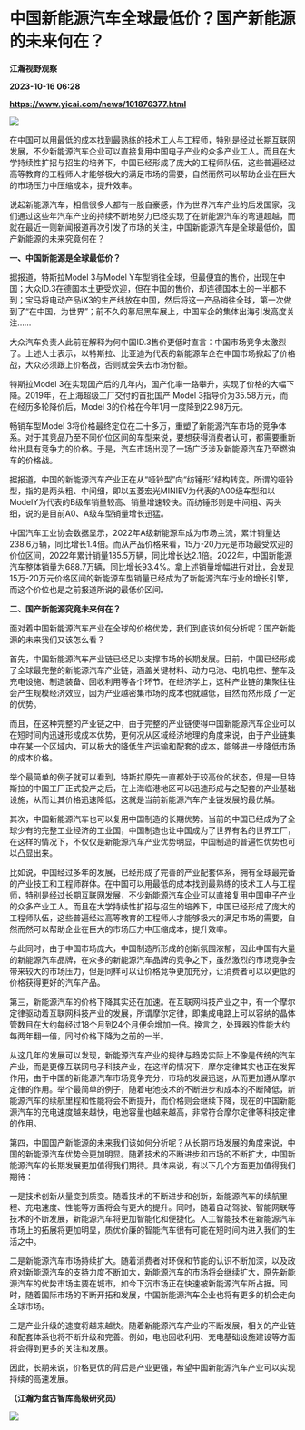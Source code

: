 # 中国新能源汽车全球最低价？国产新能源的未来何在？
**江瀚视野观察**

**2023-10-16 06:28**

**https://www.yicai.com/news/101876377.html**

![](https://imgcdn.yicai.com/uppics/slides/2023/10/555821ba673ddf4466fd34df48ee93cd.jpg)

在中国可以用最低的成本找到最熟练的技术工人与工程师，特别是经过长期互联网发展，不少新能源汽车企业可以直接复用中国电子产业的众多产业工人。而且在大学持续性扩招与招生的培养下，中国已经形成了庞大的工程师队伍，这些普遍经过高等教育的工程师人才能够极大的满足市场的需要，自然而然可以帮助企业在巨大的市场压力中压缩成本，提升效率。

说起新能源汽车，相信很多人都有一股自豪感，作为世界汽车产业的后发国家，我们通过这些年汽车产业的持续不断地努力已经实现了在新能源汽车的弯道超越，而就在最近一则新闻报道再次引发了市场的关注，中国新能源汽车是全球最低价，国产新能源的未来究竟何在？

**一、中国新能源是全球最低价？**

据报道，特斯拉Model 3与Model Y车型销往全球，但最便宜的售价，出现在中国；大众ID.3在德国本土更受欢迎，但在中国的售价，却连德国本土的一半都不到；宝马将电动产品iX3的生产线放在中国，然后将这一产品销往全球，第一次做到了“在中国，为世界”；前不久的慕尼黑车展上，中国车企的集体出海引发高度关注……

大众汽车负责人此前在解释为何中国ID.3售价更低时直言：中国市场竞争太激烈了。上述人士表示，以特斯拉、比亚迪为代表的新能源车企在中国市场掀起了价格战，大众必须跟上价格战，否则就会失去市场份额。

特斯拉Model 3在实现国产后的几年内，国产化率一路攀升，实现了价格的大幅下降。2019年，在上海超级工厂交付的首批国产 Model 3指导价为35.58万元，而在经历多轮降价后，Model 3的价格在今年1月一度降到22.98万元。

畅销车型Model 3将价格最终定位在二十多万，重塑了新能源汽车市场的竞争体系。对于其竞品乃至不同价位区间的车型来说，要想获得消费者认可，都需要重新给出具有竞争力的价格。于是，汽车市场出现了一场广泛涉及新能源汽车乃至燃油车的价格战。

据报道，中国的新能源汽车产业正在从“哑铃型”向“纺锤形”结构转变。所谓的哑铃型，指的是两头粗、中间细，即以五菱宏光MINIEV为代表的A00级车型和以ModelY为代表的B级车销量较高、销量增速较快。而纺锤形则是中间粗、两头细，说的是目前A0、A级车型销量增长迅猛。

中国汽车工业协会数据显示，2022年A级新能源车成为市场主流，累计销量达238.6万辆，同比增长1.4倍。而从产品价格来看，15万-20万元是市场最受欢迎的价位区间，2022年累计销量185.5万辆，同比增长达2.1倍。2022年，中国新能源汽车整体销量为688.7万辆，同比增长93.4%。拿上述销量增幅进行对比，会发现15万-20万元价格区间的新能源车型销量已经成为了新能源汽车行业的增长引擎，而这个价位也是之前报道所说的最低价区间。

**二、国产新能源究竟未来何在？**

面对着中国新能源汽车产业在全球的价格优势，我们到底该如何分析呢？国产新能源的未来我们又该怎么看？

首先，中国新能源汽车产业链已经足以支撑市场的长期发展。目前，中国已经形成了全球最完整的新能源汽车产业链，涵盖关键材料、动力电池、电机电控、整车及充电设施、制造装备、回收利用等各个环节。在经济学上，这种产业链的集聚往往会产生规模经济效应，因为产业越密集市场的成本也就越低，自然而然形成了一定的优势。

而且，在这种完整的产业链之中，由于完整的产业链使得中国新能源汽车企业可以在短时间内迅速形成成本优势，更何况从区域经济地理的角度来说，由于产业链集中在某一个区域内，可以极大的降低生产运输和配套的成本，能够进一步降低市场的成本价格。

举个最简单的例子就可以看到，特斯拉原先一直都处于较高价的状态，但是一旦特斯拉的中国工厂正式投产之后，在上海临港地区可以迅速形成与之配套的产业基础设施，从而让其价格迅速降低，这就是当前新能源汽车产业链发展的最优解。

其次，中国新能源汽车也可以复用中国制造的长期优势。当前的中国已经成为了全球少有的完整工业经济的工业国，中国制造也让中国成为了世界有名的世界工厂，在这样的情况下，不仅仅是新能源汽车产业优势明显，中国制造的普遍性优势也可以凸显出来。

比如说，中国经过多年的发展，已经形成了完善的产业配套体系，拥有全球最完备的产业技工和工程师群体。在中国可以用最低的成本找到最熟练的技术工人与工程师，特别是经过长期互联网发展，不少新能源汽车企业可以直接复用中国电子产业的众多产业工人。而且在大学持续性扩招与招生的培养下，中国已经形成了庞大的工程师队伍，这些普遍经过高等教育的工程师人才能够极大的满足市场的需要，自然而然可以帮助企业在巨大的市场压力中压缩成本，提升效率。

与此同时，由于中国市场庞大，中国制造所形成的创新氛围浓郁，因此中国有大量的新能源汽车品牌，在众多的新能源汽车品牌的竞争之下，虽然激烈的市场竞争会带来较大的市场压力，但是同样可以让价格竞争更加充分，让消费者可以以更低的价格获得更好的汽车产品。

第三，新能源汽车的价格下降其实还在加速。在互联网科技产业之中，有一个摩尔定律驱动着互联网科技产业的发展，所谓摩尔定律，即集成电路上可以容纳的晶体管数目在大约每经过18个月到24个月便会增加一倍。换言之，处理器的性能大约每两年翻一倍，同时价格下降为之前的一半。

从这几年的发展可以发现，新能源汽车产业的规律与趋势实际上不像是传统的汽车产业，而是更像互联网电子科技产业，在这样的情况下，摩尔定律其实也正在发挥作用，由于中国的新能源汽车市场竞争充分，市场的发展迅速，从而更加遵从摩尔定律的作用。举个最简单的例子，随着电池技术的不断进步和成本的不断降低，新能源汽车的续航里程和性能将会不断提升，而价格则会继续下降，现在的中国新能源汽车的充电速度越来越快，电池容量也越来越高，非常符合摩尔定律等科技定律的作用。

第四，中国国产新能源的未来我们该如何分析呢？从长期市场发展的角度来说，中国的新能源汽车优势会更加明显。随着技术的不断进步和市场的不断扩大，中国新能源汽车的长期发展更加值得我们期待。具体来说，有以下几个方面更加值得我们期待：

一是技术创新从量变到质变。随着技术的不断进步和创新，新能源汽车的续航里程、充电速度、性能等方面将会有更大的提升。同时，随着自动驾驶、智能网联等技术的不断发展，新能源汽车将更加智能化和便捷化。人工智能技术在新能源汽车市场上的拓展将更加明显，质优价廉的智能汽车很有可能在短时间内进入我们的生活之中。

二是新能源汽车市场持续扩大。随着消费者对环保和节能的认识不断加深，以及政府对新能源汽车的支持力度不断加大，新能源汽车的市场将会继续扩大，原先新能源汽车的优势市场主要在城市，如今下沉市场正在快速被新能源汽车所占据。同时，随着国际市场的不断开拓和发展，中国新能源汽车企业也将有更多的机会走向全球市场。

三是产业升级的速度将越来越快。随着新能源汽车产业的不断发展，相关的产业链和配套体系也将不断升级和完善。例如，电池回收利用、充电基础设施建设等方面将会得到更多的关注和发展。

因此，长期来说，价格更优的背后是产业更强，希望中国新能源汽车产业可以实现持续的高速发展。

**（江瀚为盘古智库高级研究员）**

**![](https://imgcdn.yicai.com/uppics/images/2023/10/2dbe8de653275a76eb2c7cd84cd34e95.jpg)**